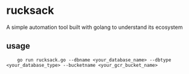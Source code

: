# rucksack
A simple automation tool built with golang to understand its ecosystem


## usage 

        go run rucksack.go --dbname <your_database_name> --dbtype <your_database_type> --bucketname <your_gcr_bucket_name>

